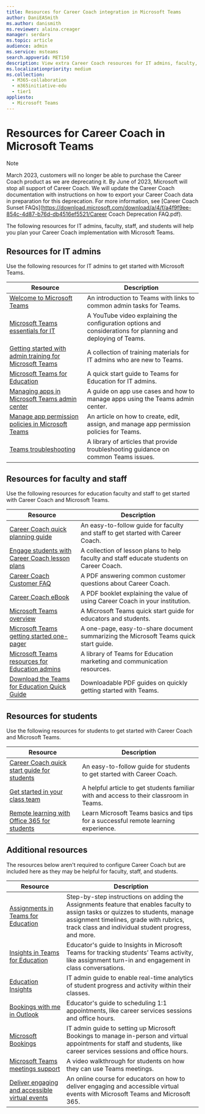 ```yaml
---
title: Resources for Career Coach integration in Microsoft Teams
author: DaniEASmith
ms.author: danismith
ms.reviewer: alaina.creager
manager: serdars
ms.topic: article
audience: admin
ms.service: msteams
search.appverid: MET150
description: View extra Career Coach resources for IT admins, faculty, staff, and students.
ms.localizationpriority: medium
ms.collection: 
  - M365-collaboration
  - m365initiative-edu
  - tier1
appliesto: 
  - Microsoft Teams
---
```


# Resources for Career Coach in Microsoft Teams

> [!NOTE]
> March 2023, customers will no longer be able to purchase the Career Coach product as we are deprecating it. By June of 2023, Microsoft will stop all support of Career Coach. We will update the Career Coach documentation with instructions on how to export your Career Coach data in preparation for this deprecation. For more information, see [Career Coach Sunset FAQs](https://download.microsoft.com/download/a/4/f/a4f9f9ee-854c-4d87-b76d-db4516ef5521/Career Coach Deprecation FAQ.pdf).

The following resources for IT admins, faculty, staff, and students will help you plan your Career Coach implementation with Microsoft Teams.

## Resources for IT admins

Use the following resources for IT admins to get started with Microsoft Teams.

|Resource |Description |
|---------|------------|
| [Welcome to Microsoft Teams](Teams-overview.md) | An introduction to Teams with links to common admin tasks for Teams. |
| [Microsoft Teams essentials for IT](https://www.youtube.com/watch?v=MfDB7VenWuA&list=PLXtHYVsvn_b_JeDjgD5XdkyHTDXdYgPGn) | A YouTube video explaining the configuration options and considerations for planning and deploying of Teams. |
| [Getting started with admin training for Microsoft Teams](ITAdmin-readiness.md) | A collection of training materials for IT admins who are new to Teams. |
| [Microsoft Teams for Education](Teams-quick-start-edu.yml) | A quick start guide to Teams for Education for IT admins. |
| [Managing apps in Microsoft Teams admin center](manage-apps.md) | A guide on app use cases and how to manage apps using the Teams admin center. |
| [Manage app permission policies in Microsoft Teams](teams-app-permission-policies.md) | An article on how to create, edit, assign, and manage app permission policies for Teams. |
| [Teams troubleshooting](/microsoftteams/troubleshoot/teams-welcome) | A library of articles that provide troubleshooting guidance on common Teams issues. |

## Resources for faculty and staff

Use the following resources for education faculty and staff to get started with Career Coach and Microsoft Teams.

| Resource | Description |
|----------|-------------|
| [Career Coach quick planning guide](https://support.microsoft.com/topic/career-coach-quick-planning-guide-c5d0b934-bfcf-4fe7-8a85-ba7bbb1b6ad4) | An easy-to-follow guide for faculty and staff to get started with Career Coach. |
| [Engage students with Career Coach lesson plans](https://support.microsoft.com/topic/get-started-with-career-coach-goals-and-activities-086ce412-05de-4259-a9fd-c96471cef1b0?preview=true) | A collection of lesson plans to help faculty and staff educate students on Career Coach. |
| [Career Coach Customer FAQ](https://edudownloads.azureedge.net/msdownloads/Customer_FAQ-Career_Coach.pdf) | A PDF answering common customer questions about Career Coach. |
| [Career Coach eBook](https://msp1151126154693.blob.core.windows.net/msdownloads/Microsoft_Career_Coach_Personalized_Career_Guidance_eBook.pdf) | A PDF booklet explaining the value of using Career Coach in your institution. |
| [Microsoft Teams overview](https://support.microsoft.com/teams) | A Microsoft Teams quick start guide for educators and students. |
| [Microsoft Teams getting started one-pager](https://download.microsoft.com/download/8/f/1/8f187ed2-a4b8-4269-b756-744c2e81a423/teams-for-education-getting-started-1-pager.pdf) | A one-page, easy-to-share document summarizing the Microsoft Teams quick start guide. |
| [Microsoft Teams resources for Education admins](resources-teams-edu.md) | A library of Teams for Education marketing and communication resources. |
| [Download the Teams for Education Quick Guide](https://support.microsoft.com/topic/downloadable-guides-6bd3eb82-0a0f-43cc-a4d2-c9f4e7ebdf39) | Downloadable PDF guides on quickly getting started with Teams. |

## Resources for students

Use the following resources for students to get started with Career Coach and Microsoft Teams.

|Resource |Description |
|---------|------------|
| [Career Coach quick start guide for students](https://support.microsoft.com/topic/career-coach-quick-start-guide-for-students-c419db47-9290-4961-9684-c3f86a9b3708) | An easy-to-follow guide for students to get started with Career Coach. |
| [Get started in your class team](https://support.microsoft.com/topic/get-started-in-your-class-team-6b5fd708-35b9-4caf-b66e-d8f2468e4fd5#ID0EDD=Students) | A helpful article to get students familiar with and access to their classroom in Teams. |
| [Remote learning with Office 365 for students](https://support.microsoft.com/topic/remote-learning-with-office-365-for-students-eea3ee92-ba42-4217-90d4-155f9a5477e4) | Learn Microsoft Teams basics and tips for a successful remote learning experience. |

## Additional resources

The resources below aren't required to configure Career Coach but are included here as they may be helpful for faculty, staff, and students.

|Resource |Description |
|---------|------------|
| [Assignments in Teams for Education](https://support.microsoft.com/topic/microsoft-teams-5aa4431a-8a3c-4aa5-87a6-b6401abea114?ui=en-us&rs=en-us&ad=us#ID0EAABAAA=Assignments&ID0EBBD=Assignments) | Step-by-step instructions on adding the Assignments feature that enables faculty to assign tasks or quizzes to students, manage assignment timelines, grade with rubrics, track class and individual student progress, and more. |
| [Insights in Teams for Education](https://support.microsoft.com/topic/educator-s-guide-to-insights-in-microsoft-teams-27b56255-90c0-47aa-bac3-1c9f50157181) | Educator's guide to Insights in Microsoft Teams for tracking students’ Teams activity, like assignment turn-in and engagement in class conversations. |
| [Education Insights](class-insights.md) | IT admin guide to enable real-time analytics of student progress and activity within their classes. |
| [Bookings with me in Outlook](/microsoft-365/bookings/bookings-in-outlook) | Educator's guide to scheduling 1:1 appointments, like career services sessions and office hours. |
| [Microsoft Bookings](/microsoft-365/bookings/bookings-overview) | IT admin guide to setting up Microsoft Bookings to manage in-person and virtual appointments for staff and students, like career services sessions and office hours. |
| [Microsoft Teams meetings support](https://www.microsoft.com/videoplayer/embed/RE4rxIX?pid=ocpVideo0-innerdiv-oneplayer&postJsllMsg=true&maskLevel=20&market=en-us) | A video walkthrough for students on how they can use Teams meetings. |
| [Deliver engaging and accessible virtual events](/training/paths/m365-virtual-events-fundamentals/) | An online course for educators on how to deliver engaging and accessible virtual events with Microsoft Teams and Microsoft 365. |
